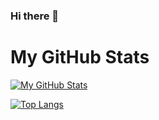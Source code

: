 ### Hi there 👋

<!--
**wanghm/wanghm** is a ✨ _special_ ✨ repository because its `README.md` (this file) appears on your GitHub profile.

Here are some ideas to get you started:

- 🔭 I’m currently working on ...
- 🌱 I’m currently learning ...
- 👯 I’m looking to collaborate on ...
- 🤔 I’m looking for help with ...
- 💬 Ask me about ...
- 📫 How to reach me: ...
- 😄 Pronouns: ...
- ⚡ Fun fact: ...
-->


<!--
<img width=800 src="https://github-profile-trophy.vercel.app/?username=wanghm&column=8&theme=flat&no-frame=true&rank=-B,-C"/>
-->

# My GitHub Stats
[![My GitHub Stats](https://github-readme-stats.vercel.app/api?username=wanghm&count_private=true&show_icons=true&theme=blue_navy)](https://github.com/anuraghazra/github-readme-stats)

[![Top Langs](https://github-readme-stats.vercel.app/api/top-langs/?username=wanghm&layout=compact&theme=radical)](https://github.com/anuraghazra/github-readme-stats)

<!--

<div>
  <img height="170" align="left" src="https://github-readme-stats.vercel.app/api?username=wanghm&count_private=true&include_all_commits=true" />
  <img src="https://github-readme-stats.vercel.app/api/top-langs/?username=wanghm&layout=compact" />
</div>
-->

